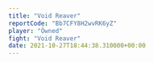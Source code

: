 ```yaml
---
title: "Void Reaver"
reportCode: "Bb7CFY8H2wvRK6yZ"
player: "Öwned"
fight: "Void Reaver"
date: 2021-10-27T18:44:38.310000+00:00
---
```

